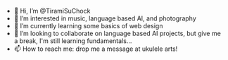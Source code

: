 - 👋 Hi, I’m @TiramiSuChock
- 👀 I’m interested in music, language based AI, and photography
- 🌱 I’m currently learning some basics of web design
- 💞️ I’m looking to collaborate on language based AI projects, but give me a break, I'm still learning fundamentals...
- 📫 How to reach me: drop me a message at ukulele arts!

<!---
TiramiSuChock/TiramiSuChock is a ✨ special ✨ repository because its `README.md` (this file) appears on your GitHub profile.
You can click the Preview link to take a look at your changes.
--->
